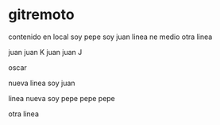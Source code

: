 # gitremoto

contenido en local soy pepe soy juan
linea ne medio
otra linea

juan juan K
juan juan J

oscar

nueva linea soy juan


linea nueva soy pepe
pepe 
pepe

otra linea